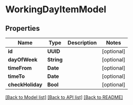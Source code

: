 # WorkingDayItemModel

## Properties
Name | Type | Description | Notes
------------ | ------------- | ------------- | -------------
**id** | **UUID** |  | [optional] 
**dayOfWeek** | **String** |  | [optional] 
**timeFrom** | **Date** |  | [optional] 
**timeTo** | **Date** |  | [optional] 
**checkHoliday** | **Bool** |  | [optional] 

[[Back to Model list]](../README.md#documentation-for-models) [[Back to API list]](../README.md#documentation-for-api-endpoints) [[Back to README]](../README.md)


